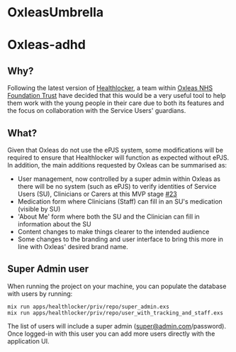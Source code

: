 # OxleasUmbrella

# Oxleas-adhd

## Why?
Following the latest version of [Healthlocker](https://github.com/healthlocker/healthlocker),
a team within [Oxleas NHS Foundation Trust](http://oxleas.nhs.uk/)
have decided that this would be a very useful tool to help them work with
the young people in their care due to both its features and the focus on collaboration
with the Service Users' guardians.

## What?
Given that Oxleas do not use the ePJS system, some modifications will be required
to ensure that Healthlocker will function as expected without ePJS.
In addition, the main additions requested by Oxleas can be summarised as:
+ User management, now controlled by a super admin within Oxleas as there will
be no system (such as ePJS) to verify identities of Service Users (SU), Clinicians or Carers
at this MVP stage [#23](https://github.com/healthlocker/oxleas-adhd/issues/23)
+ Medication form where Clinicians (Staff) can fill in an SU's medication (visible by SU)
+ 'About Me' form where both the SU and the Clinician can fill in information about
the SU
+ Content changes to make things clearer to the intended audience
+ Some changes to the branding and user interface to bring this more in line with
Oxleas' desired brand name.

## Super Admin user

When running the project on your machine, you can populate the database with users by running:
```
mix run apps/healthlocker/priv/repo/super_admin.exs
mix run apps/healthlocker/priv/repo/user_with_tracking_and_staff.exs
```

The list of users will include a super admin (super@admin.com/password).
Once logged-in with this user you can add more users directly with the application UI.
